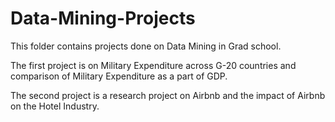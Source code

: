 # Data-Mining-Projects

This folder contains projects done on Data Mining in Grad school.

The first project is on Military Expenditure across G-20 countries and comparison of Military Expenditure as a part of GDP.

The second project is a research project on Airbnb and the impact of Airbnb on the Hotel Industry.
